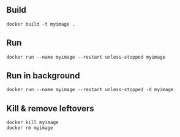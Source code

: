 ## Build
```
docker build -t myimage .
```

## Run
```
docker run --name myimage --restart unless-stopped myimage
```

## Run in background
```
docker run --name myimage --restart unless-stopped -d myimage
```

## Kill & remove leftovers
```
docker kill myimage
docker rm myimage
```
